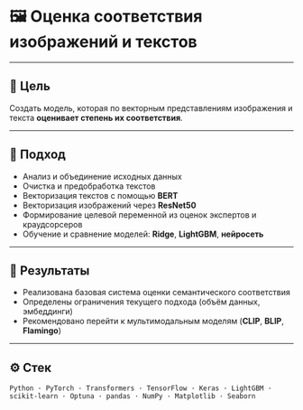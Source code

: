 # 🖼️ Оценка соответствия изображений и текстов  

---

## 🎯 Цель  
Создать модель, которая по векторным представлениям изображения и текста **оценивает степень их соответствия**.

---

## 🧠 Подход  
- Анализ и объединение исходных данных  
- Очистка и предобработка текстов  
- Векторизация текстов с помощью **BERT**  
- Векторизация изображений через **ResNet50**  
- Формирование целевой переменной из оценок экспертов и краудсорсеров  
- Обучение и сравнение моделей: **Ridge**, **LightGBM**, **нейросеть**  

---

## 🚀 Результаты  
- Реализована базовая система оценки семантического соответствия  
- Определены ограничения текущего подхода (объём данных, эмбеддинги)  
- Рекомендовано перейти к мультимодальным моделям (**CLIP**, **BLIP**, **Flamingo**)  

---

## ⚙️ Стек  
`Python · PyTorch · Transformers · TensorFlow · Keras · LightGBM · scikit-learn · Optuna · pandas · NumPy · Matplotlib · Seaborn`
